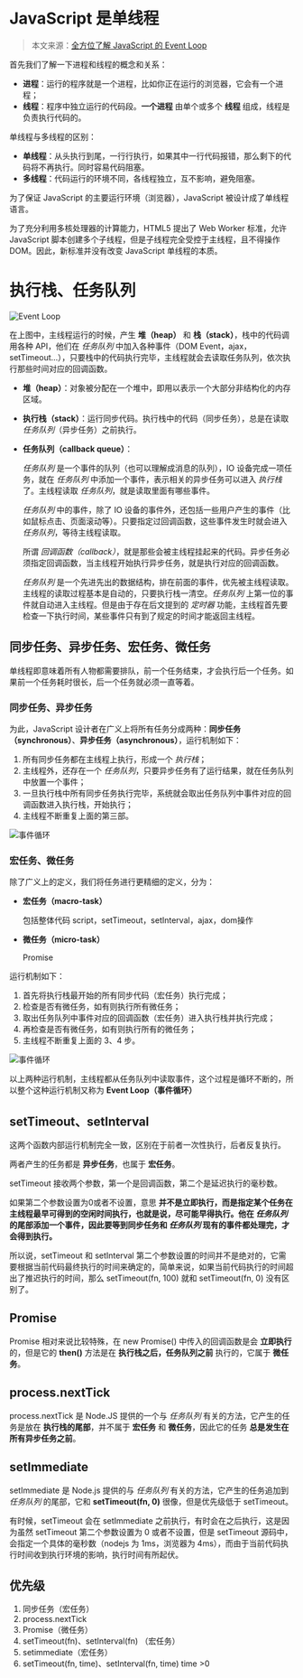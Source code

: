 # JavaScript 是单线程

>   本文来源：[全方位了解 JavaScript 的 Event Loop](https://juejin.im/post/5bc2a2d9f265da0ab915edd8)

首先我们了解一下进程和线程的概念和关系：

*   **进程**：运行的程序就是一个进程，比如你正在运行的浏览器，它会有一个进程；
*   **线程**：程序中独立运行的代码段。**一个进程** 由单个或多个 **线程** 组成，线程是负责执行代码的。

单线程与多线程的区别：

*   **单线程**：从头执行到尾，一行行执行，如果其中一行代码报错，那么剩下的代码将不再执行。同时容易代码阻塞。
*   **多线程**：代码运行的环境不同，各线程独立，互不影响，避免阻塞。

为了保证 JavaScript 的主要运行环境（浏览器），JavaScript 被设计成了单线程语言。

为了充分利用多核处理器的计算能力，HTML5 提出了 Web Worker 标准，允许 JavaScript 脚本创建多个子线程，但是子线程完全受控于主线程，且不得操作 DOM。因此，新标准并没有改变 JavaScript 单线程的本质。



# 执行栈、任务队列

![Event Loop](https://user-gold-cdn.xitu.io/2018/10/14/166704d2a7460c61?imageslim)

在上图中，主线程运行的时候，产生 **堆（heap）** 和 **栈（stack）**，栈中的代码调用各种 API，他们在 *任务队列* 中加入各种事件（DOM Event，ajax，setTimeout...），只要栈中的代码执行完毕，主线程就会去读取任务队列，依次执行那些时间对应的回调函数。

*   **堆（heap）**：对象被分配在一个堆中，即用以表示一个大部分非结构化的内存区域。

*   **执行栈（stack）**：运行同步代码。执行栈中的代码（同步任务），总是在读取 *任务队列*（异步任务）之前执行。

*   **任务队列（callback queue）**：

    *任务队列* 是一个事件的队列（也可以理解成消息的队列），IO 设备完成一项任务，就在 *任务队列* 中添加一个事件，表示相关的异步任务可以进入 *执行栈* 了。主线程读取 *任务队列*，就是读取里面有哪些事件。

    *任务队列* 中的事件，除了 IO 设备的事件外，还包括一些用户产生的事件（比如鼠标点击、页面滚动等）。只要指定过回调函数，这些事件发生时就会进入 *任务队列*，等待主线程读取。

    所谓 *回调函数（callback）*，就是那些会被主线程挂起来的代码。异步任务必须指定回调函数，当主线程开始执行异步任务，就是执行对应的回调函数。

    *任务队列* 是一个先进先出的数据结构，排在前面的事件，优先被主线程读取。主线程的读取过程基本是自动的，只要执行栈一清空。*任务队列* 上第一位的事件就自动进入主线程。但是由于存在后文提到的 *定时器* 功能，主线程首先要检查一下执行时间，某些事件只有到了规定的时间才能返回主线程。

## 同步任务、异步任务、宏任务、微任务

单线程即意味着所有人物都需要排队，前一个任务结束，才会执行后一个任务。如果前一个任务耗时很长，后一个任务就必须一直等着。

### 同步任务、异步任务

为此，JavaScript 设计者在广义上将所有任务分成两种：**同步任务（synchronous）**、**异步任务（asynchronous）**，运行机制如下：

1.  所有同步任务都在主线程上执行，形成一个 *执行栈*；
2.  主线程外，还存在一个 *任务队列*，只要异步任务有了运行结果，就在任务队列中放置一个事件；
3.  一旦执行栈中所有同步任务执行完毕，系统就会取出任务队列中事件对应的回调函数进入执行栈，开始执行；
4.  主线程不断重复上面的第三部。

![事件循环](https://user-gold-cdn.xitu.io/2018/10/14/166704d2a2f064dd?imageslim)

### 宏任务、微任务

除了广义上的定义，我们将任务进行更精细的定义，分为：

*   **宏任务（macro-task）**

    包括整体代码 script，setTimeout，setInterval，ajax，dom操作

*   **微任务（micro-task）**

    Promise

运行机制如下：

1.  首先将执行栈最开始的所有同步代码（宏任务）执行完成；
2.  检查是否有微任务，如有则执行所有微任务；
3.  取出任务队列中事件对应的回调函数（宏任务）进入执行栈并执行完成；
4.  再检查是否有微任务，如有则执行所有的微任务；
5.  主线程不断重复上面的 3、4 步。

![事件循环](https://user-gold-cdn.xitu.io/2018/10/14/166704d2a7ddba38?imageslim)

以上两种运行机制，主线程都从任务队列中读取事件，这个过程是循环不断的，所以整个这种运行机制又称为 **Event Loop（事件循环）**



## setTimeout、setInterval

这两个函数内部运行机制完全一致，区别在于前者一次性执行，后者反复执行。

两者产生的任务都是 **异步任务**，也属于 **宏任务**。

setTimeout 接收两个参数，第一个是回调函数，第二个是延迟执行的毫秒数。

如果第二个参数设置为0或者不设置，意思 **并不是立即执行，而是指定某个任务在主线程最早可得到的空闲时间执行，也就是说，尽可能早得执行。他在 *任务队列* 的尾部添加一个事件，因此要等到同步任务和 *任务队列* 现有的事件都处理完，才会得到执行。**

所以说，setTimeout 和 setInterval 第二个参数设置的时间并不是绝对的，它需要根据当前代码最终执行的时间来确定的，简单来说，如果当前代码执行的时间超出了推迟执行的时间，那么 setTimeout(fn, 100) 就和 setTimeout(fn, 0) 没有区别了。



## Promise

Promise 相对来说比较特殊，在 new Promise() 中传入的回调函数是会 **立即执行** 的，但是它的 **then()** 方法是在 **执行栈之后，任务队列之前** 执行的，它属于 **微任务**。



## process.nextTick

process.nextTick 是 Node.JS 提供的一个与 *任务队列* 有关的方法，它产生的任务是放在 **执行栈的尾部**，并不属于 **宏任务** 和 **微任务**，因此它的任务 **总是发生在所有异步任务之前**。



## setImmediate

setImmediate 是 Node.js 提供的与 *任务队列* 有关的方法，它产生的任务追加到 *任务队列* 的尾部，它和 **setTimeout(fn, 0)** 很像，但是优先级低于 setTimeout。

有时候，setTimeout 会在 setImmediate 之前执行，有时会在之后执行，这是因为虽然 setTimeout 第二个参数设置为 0 或者不设置，但是 setTimeout 源码中，会指定一个具体的毫秒数（nodejs 为 1ms，浏览器为 4ms），而由于当前代码执行时间收到执行环境的影响，执行时间有所起伏。



## 优先级

1.  同步任务（宏任务）
2.  process.nextTick
3.  Promise（微任务）
4.  setTimeout(fn)、setInterval(fn) （宏任务）
5.  setimmediate（宏任务）
6.  setTimeout(fn, time)、setInterval(fn, time)  time >0
